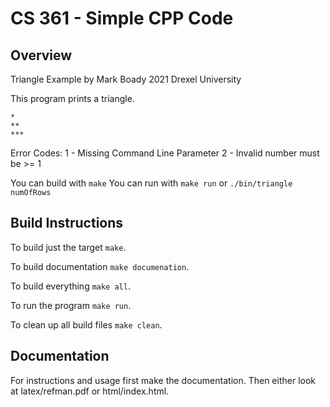 # CS 361 - Simple CPP Code

## Overview

Triangle Example by Mark Boady 2021 Drexel University

This program prints a triangle.

```
*
**
***
```

Error Codes:
	1 - Missing Command Line Parameter
	2 - Invalid number must be >= 1

You can build with `make`
You can run with `make run` or `./bin/triangle numOfRows`


## Build Instructions

To build just the target `make`.

To build documentation `make documenation`.

To build everything `make all`.

To run the program `make run`.

To clean up all build files `make clean`.

## Documentation

For instructions and usage first make the documentation. Then either look at latex/refman.pdf or html/index.html.

